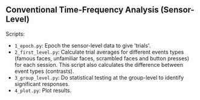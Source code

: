 Conventional Time-Frequency Analysis (Sensor-Level)
---------------------------------------------------

Scripts:

- `1_epoch.py`: Epoch the sensor-level data to give 'trials'.
- `2_first_level.py`: Calculate trial averages for different events types (famous faces, unfamiliar faces, scrambled faces and button presses) for each session. This script also calculates the difference between event types (contrasts).
- `3_group_level.py`: Do statistical testing at the group-level to identify significant responses.
- `4_plot.py`: Plot results.
